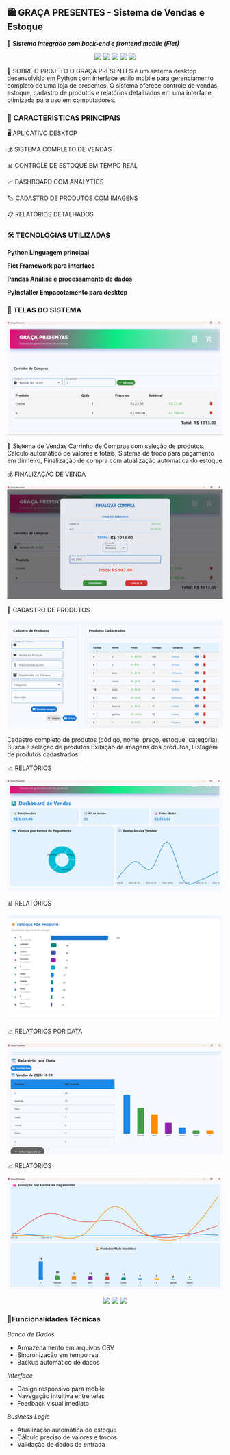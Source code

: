 ## 🛍️ GRAÇA PRESENTES - Sistema de Vendas e Estoque

**🚀 _Sistema integrado com back-end e frontend mobile (Flet)_**

<p align="center">
   <img src="https://img.shields.io/badge/Python-3776AB?style=for-the-badge&logo=python&logoColor=white">
   <img src="https://img.shields.io/badge/Flet-0078D4?style=for-the-badge&logo=flutter&logoColor=white">
   <img src="https://img.shields.io/badge/SQLite-003B57?style=for-the-badge&logo=sqlite&logoColor=white">
   <img src="https://img.shields.io/badge/Desktop-APP-4ECDC4?style=for-the-badge">
   <img src="https://img.shields.io/badge/Windows-0078D6?style=for-the-badge&logo=windows&logoColor=white">



</p>

🌟 SOBRE O PROJETO
O GRAÇA PRESENTES é um sistema desktop desenvolvido em Python com interface estilo mobile para gerenciamento completo de uma loja de presentes. O sistema oferece controle de vendas, estoque, cadastro de produtos e relatórios detalhados em uma interface otimizada para uso em computadores.

### 🎯 CARACTERÍSTICAS PRINCIPAIS

 🖥️ APLICATIVO DESKTOP 

 💰 SISTEMA COMPLETO DE VENDAS

 📊 CONTROLE DE ESTOQUE EM TEMPO REAL

 📈 DASHBOARD COM ANALYTICS

 🏷️ CADASTRO DE PRODUTOS COM IMAGENS

 📋 RELATÓRIOS DETALHADOS

### 🛠️ TECNOLOGIAS UTILIZADAS

**Python	Linguagem principal**

**Flet	Framework para interface**

**Pandas	Análise e processamento de dados**

**PyInstaller	Empacotamento para desktop**

### 🎯 TELAS DO SISTEMA

![Tela do App](assets/Captura%20de%20tela%202025-10-19%20003701.png)

 🛒 Sistema de Vendas
Carrinho de Compras com seleção de produtos,  Cálculo automático de valores e totais,  Sistema de troco para pagamento em dinheiro,
Finalização de compra com atualização automática do estoque

 💰 FINALIZAÇÃO DE VENDA

![Tela do App](assets/Captura%20de%20tela%202025-10-19%20003842.png)

 📝 CADASTRO DE PRODUTOS

![Tela do App](assets/Captura%20de%20tela%202025-10-19%20004036.png)

Cadastro completo de produtos (código, nome, preço, estoque, categoria), Busca e seleção de produtos
Exibição de imagens dos produtos, Listagem de produtos cadastrados

 📈 RELATÓRIOS 

![Tela do App](assets/Captura%20de%20tela%202025-10-19%20004215.png)

 📊 RELATÓRIOS 

![Tela do App](assets/Captura%20de%20tela%202025-10-19%20004301.png)


 📈 RELATÓRIOS POR DATA

![Tela do App](assets/Captura%20de%20tela%202025-10-19%20004504.png)

 📈 RELATÓRIOS 

![Tela do App](assets/Captura%20de%20tela%202025-10-19%20004602.png)

<p align="center">
 


  <img src="https://img.shields.io/badge/Python-3776AB?style=for-the-badge&logo=python&logoColor=white">
  <img src="https://img.shields.io/badge/Flet-0178FF?style=for-the-badge&logo=flet&logoColor=white">
  <img src="https://img.shields.io/badge/SQLite-003B57?style=for-the-badge&logo=sqlite&logoColor=white">
  
</p>

 ### 💾Funcionalidades Técnicas

  *Banco de Dados*
 
- Armazenamento em arquivos CSV
- Sincronização em tempo real
- Backup automático de dados
  
 *Interface*

- Design responsivo para mobile
- Navegação intuitiva entre telas
- Feedback visual imediato

 *Business Logic*

- Atualização automática do estoque
- Cálculo preciso de valores e trocos
- Validação de dados de entrada

 








